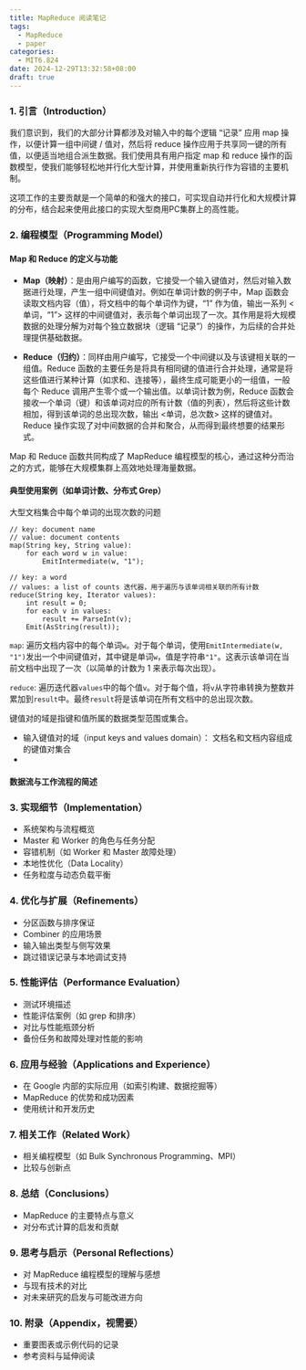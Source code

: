 ```yaml
---
title: MapReduce 阅读笔记
tags:
  - MapReduce
  - paper
categories:
  - MIT6.824
date: 2024-12-29T13:32:58+08:00
draft: true
---
```

### 1. 引言（Introduction）

我们意识到，我们的大部分计算都涉及对输入中的每个逻辑 “记录” 应用 map 操作，以便计算一组中间键 / 值对，然后将 reduce 操作应用于共享同一键的所有值，以便适当地组合派生数据。我们使用具有用户指定 map 和 reduce 操作的函数模型，使我们能够轻松地并行化大型计算，并使用重新执行作为容错的主要机制。

这项工作的主要贡献是一个简单的和强大的接口，可实现自动并行化和大规模计算的分布，结合起来使用此接口的实现大型商用PC集群上的高性能。
### 2. 编程模型（Programming Model）

#### Map 和 Reduce 的定义与功能

- **Map（映射）**：是由用户编写的函数，它接受一个输入键值对，然后对输入数据进行处理，产生一组中间键值对。例如在单词计数的例子中，Map 函数会读取文档内容（值），将文档中的每个单词作为键，“1” 作为值，输出一系列 < 单词，“1”> 这样的中间键值对，表示每个单词出现了一次。其作用是将大规模数据的处理分解为对每个独立数据块（逻辑 “记录”）的操作，为后续的合并处理提供基础数据。

- **Reduce（归约）**：同样由用户编写，它接受一个中间键以及与该键相关联的一组值。Reduce 函数的主要任务是将具有相同键的值进行合并处理，通常是将这些值进行某种计算（如求和、连接等），最终生成可能更小的一组值，一般每个 Reduce 调用产生零个或一个输出值。以单词计数为例，Reduce 函数会接收一个单词（键）和该单词对应的所有计数（值的列表），然后将这些计数相加，得到该单词的总出现次数，输出 <单词，总次数> 这样的键值对。Reduce 操作实现了对中间数据的合并和聚合，从而得到最终想要的结果形式。

Map 和 Reduce 函数共同构成了 MapReduce 编程模型的核心，通过这种分而治之的方式，能够在大规模集群上高效地处理海量数据。

#### 典型使用案例（如单词计数、分布式 Grep）

大型文档集合中每个单词的出现次数的问题

```
// key: document name  
// value: document contents  
map(String key, String value):  
	for each word w in value:  
		EmitIntermediate(w, "1");  

// key: a word  
// values: a list of counts 迭代器，用于遍历与该单词相关联的所有计数
reduce(String key, Iterator values):   
	int result = 0;  
	for each v in values:  
		result += ParseInt(v);  
	Emit(AsString(result));
```

`map`: 遍历文档内容中的每个单词`w`。对于每个单词，使用`EmitIntermediate(w, "1")`发出一个中间键值对，其中键是单词`w`，值是字符串`"1"`。这表示该单词在当前文档中出现了一次（以简单的计数为 1 来表示每次出现）。

`reduce`: 遍历迭代器`values`中的每个值`v`。对于每个值，将`v`从字符串转换为整数并累加到`result`中。最终`result`将是该单词在所有文档中的总出现次数。

键值对的域是指键和值所属的数据类型范围或集合。
- 输入键值对的域（input keys and values domain）： 文档名和文档内容组成的键值对集合
- 

#### 数据流与工作流程的简述


### 3. 实现细节（Implementation）

- 系统架构与流程概览
- Master 和 Worker 的角色与任务分配
- 容错机制（如 Worker 和 Master 故障处理）
- 本地性优化（Data Locality）
- 任务粒度与动态负载平衡

### 4. 优化与扩展（Refinements）

- 分区函数与排序保证
- Combiner 的应用场景
- 输入输出类型与侧写效果
- 跳过错误记录与本地调试支持

### 5. 性能评估（Performance Evaluation）

- 测试环境描述
- 性能评估案例（如 grep 和排序）
- 对比与性能瓶颈分析
- 备份任务和故障处理对性能的影响

### 6. 应用与经验（Applications and Experience）

- 在 Google 内部的实际应用（如索引构建、数据挖掘等）
- MapReduce 的优势和成功因素
- 使用统计和开发历史

### 7. 相关工作（Related Work）

- 相关编程模型（如 Bulk Synchronous Programming、MPI）
- 比较与创新点

### 8. 总结（Conclusions）

- MapReduce 的主要特点与意义
- 对分布式计算的启发和贡献

### 9. 思考与启示（Personal Reflections）

- 对 MapReduce 编程模型的理解与感想
- 与现有技术的对比
- 对未来研究的启发与可能改进方向

### 10. 附录（Appendix，视需要）

- 重要图表或示例代码的记录
- 参考资料与延伸阅读



